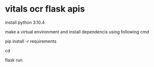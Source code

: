 # vitals ocr flask apis

install python 3.10.4

make a virtual environment
and install dependencis using following cmd 

pip install -r requirements

cd <path to root dir>

flask run
